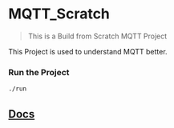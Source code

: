# MQTT_Scratch

> This is a Build from Scratch MQTT Project

This Project is used to understand MQTT better.

### Run the Project

```bash
./run
```

## [Docs](./Docs)
